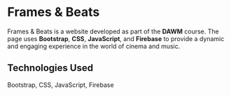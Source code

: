 # Frames & Beats
Frames & Beats is a website developed as part of the **DAWM** course. The page uses **Bootstrap**, **CSS**, **JavaScript**, and **Firebase** to provide a dynamic and engaging experience in the world of cinema and music.

## Technologies Used
Bootstrap, CSS, JavaScript, Firebase
